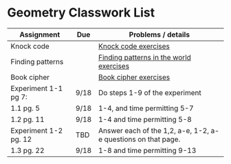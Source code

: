 # Geometry Classwork List

|Assignment | Due | Problems / details |
|-----------|-----|--------------------|
|Knock code |     | [Knock code exercises](https://docs.google.com/document/d/1U06XcsFspu8KAN_23WcwOCW-9xS24IluFGwGOy32qQg/edit?usp=sharing)|
|Finding patterns|| [Finding patterns in the world exercises](https://docs.google.com/document/d/1jFKtXioBGcuLrV7nrccva9nHKl5koOddg0Mj1-VoQ58/edit?usp=sharing)
|Book cipher|  | [Book cipher exercises](https://docs.google.com/document/d/1s5dAe8syztFvUHtvviae9B-AGhp1qBnq9PiJ9Q7VV3U/edit?usp=sharing)
|Experiment 1-1 pg 7:|9/18| Do steps 1-9 of the experiment
|1.1 pg. 5|9/18|1-4, and time permitting 5-7
|1.2 pg. 11|9/18|1-4 and time permitting 5-8
|Experiment 1-2 pg. 12|TBD| Answer each of the 1,2, a-e, 1-2, a-e questions on that page.
|1.3 pg. 22|9/18|1-8 and time permitting 9-13
